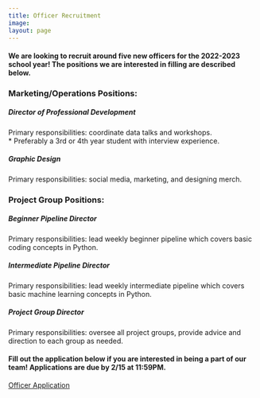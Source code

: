 ```yaml
---
title: Officer Recruitment
image:
layout: page
---
```



#### We are looking to recruit around five new officers for the 2022-2023 school year! The positions we are interested in filling are described below.

### Marketing/Operations Positions:

##### Director of Professional Development 
Primary responsibilities: coordinate data talks and workshops. <br>
\* Preferably a 3rd or 4th year student with interview experience. 
##### Graphic Design
Primary responsibilities: social media, marketing, and designing merch. 

### Project Group Positions:

##### Beginner Pipeline Director
Primary responsibilities: lead weekly beginner pipeline which covers basic coding concepts in Python.
##### Intermediate Pipeline Director
Primary responsibilities: lead weekly intermediate pipeline which covers basic machine learning concepts in Python.
##### Project Group Director
Primary responsibilities: oversee all project groups, provide advice and direction to each group as needed.


#### Fill out the application below if you are interested in being a part of our team! Applications are due by 2/15 at 11:59PM.

[Officer Application](https://docs.google.com/forms/d/16doPj1Hg_vxUs1b2bnWLfldMAIIkzhPMCZwZwY6FJ8c/edit?usp=drive_web)